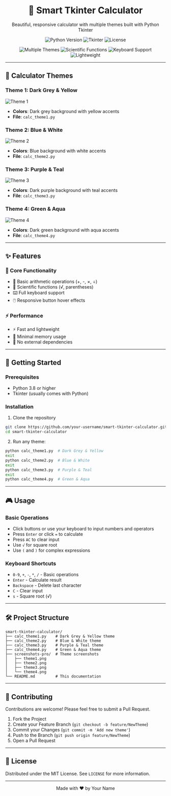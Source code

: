 <div align="center">
  <h1>🧮 Smart Tkinter Calculator</h1>
  <p>Beautiful, responsive calculator with multiple themes built with Python Tkinter</p>
  
  <p>
    <img src="https://img.shields.io/badge/Python-3.8+-blue?logo=python&logoColor=white" alt="Python Version">
    <img src="https://img.shields.io/badge/Tkinter-UI%20Toolkit-orange" alt="Tkinter">
    <img src="https://img.shields.io/badge/License-MIT-green" alt="License">
  </p>
  
  <img src="https://img.shields.io/badge/Features-🎨%204%20Beautiful%20Themes-3498db" alt="Multiple Themes">
  <img src="https://img.shields.io/badge/Features-🔢%20Scientific%20Functions-2ecc71" alt="Scientific Functions">
  <img src="https://img.shields.io/badge/Features-⌨️%20Keyboard%20Support-e74c3c" alt="Keyboard Support">
  <img src="https://img.shields.io/badge/Features-🚀%20Lightweight-9b59b6" alt="Lightweight">
</div>

---

## 🎨 Calculator Themes

### Theme 1: Dark Grey & Yellow
![Theme 1](screenshots-pro/theme1.png)
- **Colors**: Dark grey background with yellow accents
- **File**: `calc_theme1.py`

### Theme 2: Blue & White
![Theme 2](screenshots-pro/theme2.png)
- **Colors**: Blue background with white accents
- **File**: `calc_theme2.py`

### Theme 3: Purple & Teal
![Theme 3](screenshots-pro/theme3.png)
- **Colors**: Dark purple background with teal accents
- **File**: `calc_theme3.py`

### Theme 4: Green & Aqua
![Theme 4](screenshots-pro/theme4.png)
- **Colors**: Dark green background with aqua accents
- **File**: `calc_theme4.py`

---

## ✨ Features

### 🎯 Core Functionality
- 🧮 Basic arithmetic operations (+, -, ×, ÷)
- 🔢 Scientific functions (√, parentheses)
- ⌨️ Full keyboard support
- 🖱️ Responsive button hover effects

### ⚡ Performance
- ⚡ Fast and lightweight
- 💾 Minimal memory usage
- 🚫 No external dependencies

---

## 🚀 Getting Started

### Prerequisites
- Python 3.8 or higher
- Tkinter (usually comes with Python)

### Installation
1. Clone the repository
```bash
git clone https://github.com/your-username/smart-tkinter-calculator.git
cd smart-tkinter-calculator
```

2. Run any theme:
```bash
python calc_theme1.py  # Dark Grey & Yellow
exit
python calc_theme2.py  # Blue & White
exit
python calc_theme3.py  # Purple & Teal
exit
python calc_theme4.py  # Green & Aqua
```

---

## 🎮 Usage

### Basic Operations
- Click buttons or use your keyboard to input numbers and operators
- Press `Enter` or click `=` to calculate
- Press `AC` to clear input
- Use `√` for square root
- Use `(` and `)` for complex expressions

### Keyboard Shortcuts
- `0-9`, `+`, `-`, `*`, `/` - Basic operations
- `Enter` - Calculate result
- `Backspace` - Delete last character
- `C` - Clear input
- `s` - Square root (√)

---

## 🛠️ Project Structure

```
smart-tkinter-calculator/
├── calc_theme1.py    # Dark Grey & Yellow theme
├── calc_theme2.py    # Blue & White theme
├── calc_theme3.py    # Purple & Teal theme
├── calc_theme4.py    # Green & Aqua theme
├── screenshots-pro/  # Theme screenshots
│   ├── theme1.png
│   ├── theme2.png
│   ├── theme3.png
│   └── theme4.png
└── README.md         # This documentation
```

---

## 🤝 Contributing

Contributions are welcome! Please feel free to submit a Pull Request.

1. Fork the Project
2. Create your Feature Branch (`git checkout -b feature/NewTheme`)
3. Commit your Changes (`git commit -m 'Add new theme'`)
4. Push to the Branch (`git push origin feature/NewTheme`)
5. Open a Pull Request

---

## 📜 License

Distributed under the MIT License. See `LICENSE` for more information.

---

<p align="center">
  Made with ❤️ by Your Name
</p>
